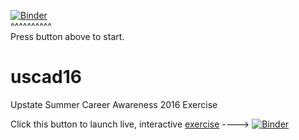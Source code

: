 [![Binder](http://mybinder.org/badge.svg)](http://mybinder.org/repo/fomightez/uscad16)  
^^^^^^^^^^  
Press button above to start.

# uscad16
Upstate Summer Career Awareness 2016 Exercise


Click this button to launch live, interactive [exercise](http://mybinder.org/repo/fomightez/scad10) ----> [![Binder](http://mybinder.org/badge.svg)](http://mybinder.org/repo/fomightez/scad10)  
